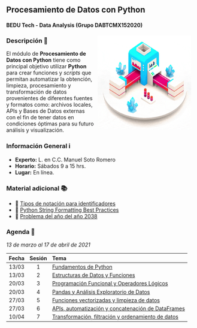 ## Procesamiento de Datos con Python
#### BEDU Tech - Data Analysis (Grupo DABTCMX152020)

<img src="imagenes/image.gif" align="right" height="250" width="250" hspace="10">

### Descripción :pencil:

El módulo de __Procesamiento de Datos con Python__ tiene como principal objetivo utilizar __Python__ para crear funciones y *scripts* que permitan automatizar la obtención, limpieza, procesamiento y transformación de datos provenientes de diferentes fuentes y formatos como: archivos locales, APIs y Bases de Datos externas con el fin de tener datos en condiciones óptimas para su futuro análisis y visualización.


### Información General :information_source:

- **Experto:** L. en C.C. Manuel Soto Romero
- **Horario:** Sábados 9 a 15 hrs.
- **Lugar:**   En línea.

### Material adicional :books:

- :link: [Tipos de notación para identificadores](https://www.neoguias.com/tipos-notacion-nombres/)
- :link: [Python String Formatting Best Practices](https://realpython.com/python-string-formatting/)
- :link: [Problema del año del año 2038](https://es.wikipedia.org/wiki/Problema_del_a%C3%B1o_2038#:~:text=La%20mayor%C3%ADa%20de%20sistemas%20operativos,%2C9%20%C3%97%201011)

### Agenda :date:

*13 de marzo al 17 de abril de 2021*

Fecha | Sesión | Tema                                                               | 
------| :----: | :----------------------------------------------------------------- | 
13/03 | 1      | [Fundamentos de Python](Sesion-01/Readme.md)                       |
13/03 | 2      | [Estructuras de Datos y Funciones](Sesion-02/Readme.md)            |
20/03 | 3      | [Programación Funcional y Operadores Lógicos](Sesion-03/Readme.md) |
20/03 | 4      | [Pandas y Análisis Exploratorio de Datos](Sesion-04/Readme.md)     |
27/03 | 5      | [Funciones vectorizadas y limpieza de datos](Sesion-05/Readme.md)  |
27/03 | 6      | [APIs, automatización y concatenación de DataFrames](Sesion-06/Readme.md) |
10/04 | 7      | [Transformación, filtración y ordenamiento de datos](Sesion-07/Readme.md) |
